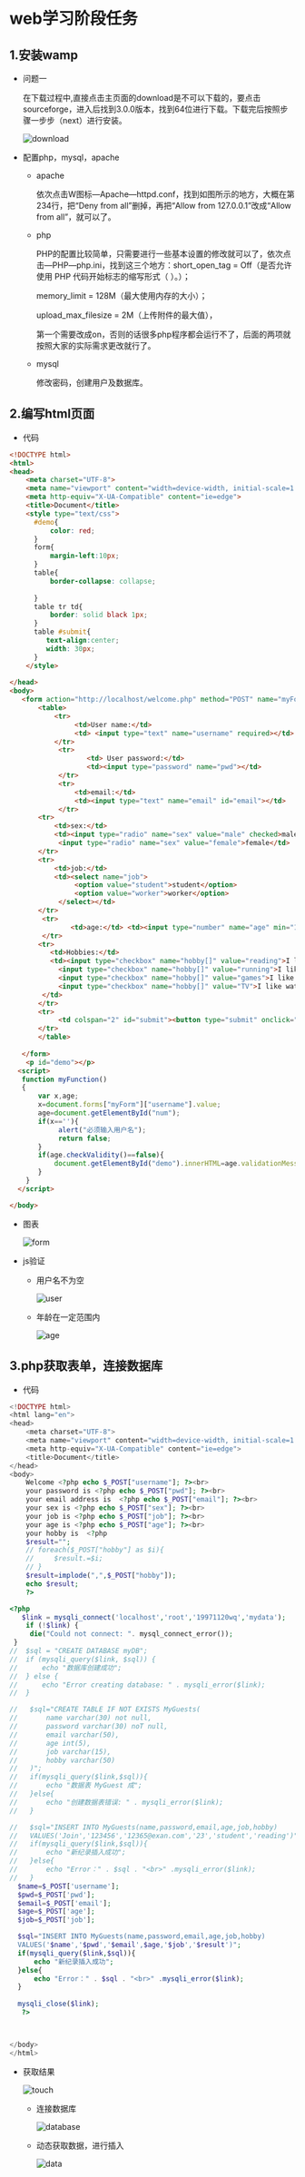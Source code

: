 #  web学习阶段任务

 ## 1.安装wamp

* 问题一

  在下载过程中,直接点击主页面的download是不可以下载的，要点击sourceforge，进入后找到3.0.0版本，找到64位进行下载。下载完后按照步骤一步步（next）进行安装。
  
  ![download](Inkeddownload_LI.jpg)
  
  

* 配置php，mysql，apache

  * apache

    依次点击W图标—Apache—httpd.conf，找到如图所示的地方，大概在第234行，把“Deny from all”删掉，再把“Allow from 127.0.0.1”改成“Allow from all”，就可以了。

  * php

    PHP的配置比较简单，只需要进行一些基本设置的修改就可以了，依次点击—PHP—php.ini，找到这三个地方：short_open_tag = Off（是否允许使用 PHP 代码开始标志的缩写形式（<? ?> ）。）；

    memory_limit = 128M（最大使用内存的大小）；

    upload_max_filesize = 2M（上传附件的最大值），

    第一个需要改成on，否则的话很多php程序都会运行不了，后面的两项就按照大家的实际需求更改就行了。

  * mysql

    修改密码，创建用户及数据库。

## 2.编写html页面

* 代码

``` html
<!DOCTYPE html>
<html>
<head>
    <meta charset="UTF-8">
    <meta name="viewport" content="width=device-width, initial-scale=1.0">
    <meta http-equiv="X-UA-Compatible" content="ie=edge">
    <title>Document</title>
    <style type="text/css">
      #demo{
          color: red;
      }
      form{
          margin-left:10px;
      }
      table{
          border-collapse: collapse;
        
      }
      table tr td{
          border: solid black 1px;
      }
      table #submit{
         text-align:center;
         width: 30px;
      }
    </style>
        
</head>
<body>
   <form action="http://localhost/welcome.php" method="POST" name="myForm">
       <table>
           <tr>
                <td>User name:</td>
                <td> <input type="text" name="username" required></td> 
           </tr>
            <tr>
                   <td> User password:</td>  
                   <td><input type="password" name="pwd"></td>
            </tr>
            <tr>
                <td>email:</td>
                <td><input type="text" name="email" id="email"></td>
            </tr>
       <tr>
           <td>sex:</td>
           <td><input type="radio" name="sex" value="male" checked>male
            <input type="radio" name="sex" value="female">female</td>
       </tr>
       <tr>
           <td>job:</td>
           <td><select name="job">
                <option value="student">student</option>
                <option value="worker">worker</option>
            </select></td>
       </tr>
        <tr>
               <td>age:</td> <td><input type="number" name="age" min="16" max="100" required></td>
        </tr>
       <tr>
          <td>Hobbies:</td>  
          <td><input type="checkbox" name="hobby[]" value="reading">I like reading.
            <input type="checkbox" name="hobby[]" value="running">I like running.
            <input type="checkbox" name="hobby[]" value="games">I like playing games.
            <input type="checkbox" name="hobby[]" value="TV">I like watching TV.
        </td>
       </tr>
       <tr>
            <td colspan="2" id="submit"><button type="submit" onclick="myFunction()">提交</button></td>
       </tr>
       </table>
        
   </form>
    <p id="demo"></p>
  <script>
   function myFunction() 
   {
       var x,age;
       x=document.forms["myForm"]["username"].value;
       age=document.getElementById("num");
       if(x==''){
            alert("必须输入用户名");
            return false;
       }
       if(age.checkValidity()==false){
           document.getElementById("demo").innerHTML=age.validationMessage;
       }
    }
  </script>

</body>
```

* 图表

  ![form](table.png)

* js验证

  * 用户名不为空

    ![user](username.png)

  * 年龄在一定范围内

    ![age](value.png)

## 3.php获取表单，连接数据库

* 代码

```php
<!DOCTYPE html>
<html lang="en">
<head>
    <meta charset="UTF-8">
    <meta name="viewport" content="width=device-width, initial-scale=1.0">
    <meta http-equiv="X-UA-Compatible" content="ie=edge">
    <title>Document</title>
</head>
<body>
    Welcome <?php echo $_POST["username"]; ?><br>
    your password is <?php echo $_POST["pwd"]; ?><br>
    your email address is  <?php echo $_POST["email"]; ?><br>
    your sex is <?php echo $_POST["sex"]; ?><br>
    your job is <?php echo $_POST["job"]; ?><br>
    your age is <?php echo $_POST["age"]; ?><br>
    your hobby is  <?php
    $result="";
    // foreach($_POST["hobby"] as $i){
    //     $result.=$i;
    // }
    $result=implode(",",$_POST["hobby"]);
    echo $result;
    ?>

<?php
   $link = mysqli_connect('localhost','root','19971120wq','mydata');
    if (!$link) {
     die("Could not connect: ". mysql_connect_error());
 }
//  $sql = "CREATE DATABASE myDB";
//  if (mysqli_query($link, $sql)) {
//      echo "数据库创建成功";
//  } else {
//      echo "Error creating database: " . mysqli_error($link);
//  }

//   $sql="CREATE TABLE IF NOT EXISTS MyGuests(
//       name varchar(30) not null,
//       password varchar(30) noT null,
//       email varchar(50),
//       age int(5),
//       job varchar(15),
//       hobby varchar(50)
//   )";
//   if(mysqli_query($link,$sql)){
//       echo "数据表 MyGuest 成";
//   }else{
//       echo "创建数据表错误: " . mysqli_error($link);
//   }

//   $sql="INSERT INTO MyGuests(name,password,email,age,job,hobby)
//   VALUES('Join','123456','12365@exan.com','23','student','reading')";
//   if(mysqli_query($link,$sql)){
//       echo "新纪录插入成功";
//   }else{
//       echo "Error：" . $sql . "<br>" .mysqli_error($link);
//   }
  $name=$_POST['username'];
  $pwd=$_POST['pwd'];
  $email=$_POST['email'];
  $age=$_POST['age'];
  $job=$_POST['job'];

  $sql="INSERT INTO MyGuests(name,password,email,age,job,hobby)
  VALUES('$name','$pwd','$email',$age,'$job','$result')";
  if(mysqli_query($link,$sql)){
      echo "新纪录插入成功";
  }else{
      echo "Error：" . $sql . "<br>" .mysqli_error($link);
  }
  
  mysqli_close($link);
   ?>



</body>
</html>
```

* 获取结果

  ![touch](touch.png)

  

  

  * 连接数据库

    ![database](database.png)

    

  * 动态获取数据，进行插入

    ![data](insert.png)

  

  

  

  

  

  

  

  
